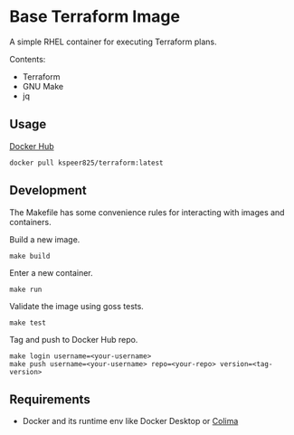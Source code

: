 # Base Terraform Image
A simple RHEL container for executing Terraform plans.

Contents:
 - Terraform
 - GNU Make
 - jq

## Usage
[Docker Hub](https://hub.docker.com/r/kspeer825/terraform/tags)
```
docker pull kspeer825/terraform:latest
```

## Development
The Makefile has some convenience rules for interacting with images and containers.

Build a new image.
```
make build
```
Enter a new container.
```
make run
```
Validate the image using goss tests.
```
make test
```
Tag and push to Docker Hub repo.
```
make login username=<your-username>
make push username=<your-username> repo=<your-repo> version=<tag-version>
```

## Requirements
 - Docker and its runtime env like Docker Desktop or [Colima](https://github.com/abiosoft/colima?tab=readme-ov-file#getting-started)

